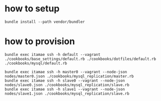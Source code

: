 # how to setup

    bundle install --path vendor/bundler

# how to provision

    bundle exec itamae ssh -h default --vagrant ./cookbooks/base_settings/default.rb ./cookbooks/dotfiles/default.rb ./cookbooks/mysql/default.rb

    bundle exec itamae ssh -h master0 --vagrant --node-json nodes/master0.json ./cookbooks/mysql_replication/master.rb
    bundle exec itamae ssh -h slave0 --vagrant --node-json nodes/slave0.json ./cookbooks/mysql_replication/slave.rb
    bundle exec itamae ssh -h slave1 --vagrant --node-json nodes/slave1.json ./cookbooks/mysql_replication/slave.rb
